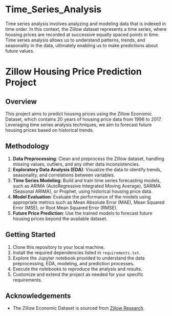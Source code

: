 # Time_Series_Analysis
Time series analysis involves analyzing and modeling data that is indexed in time order. In this context, the Zillow dataset represents a time series, where housing prices are recorded at successive equally spaced points in time. Time series analysis allows us to understand patterns, trends, and seasonality in the data, ultimately enabling us to make predictions about future values.

# Zillow Housing Price Prediction Project

## Overview
This project aims to predict housing prices using the Zillow Economic Dataset, which contains 20 years of housing price data from 1996 to 2017. Leveraging time series analysis techniques, we aim to forecast future housing prices based on historical trends.

## Methodology
1. **Data Preprocessing**: Clean and preprocess the Zillow dataset, handling missing values, outliers, and any other data inconsistencies.
2. **Exploratory Data Analysis (EDA)**: Visualize the data to identify trends, seasonality, and correlations between variables.
3. **Time Series Modeling**: Build and train time series forecasting models, such as ARIMA (AutoRegressive Integrated Moving Average), SARIMA (Seasonal ARIMA), or Prophet, using historical housing price data.
4. **Model Evaluation**: Evaluate the performance of the models using appropriate metrics such as Mean Absolute Error (MAE), Mean Squared Error (MSE), or Root Mean Squared Error (RMSE).
5. **Future Price Prediction**: Use the trained models to forecast future housing prices beyond the available dataset.

## Getting Started
1. Clone this repository to your local machine.
2. Install the required dependencies listed in `requirements.txt`.
3. Explore the Jupyter notebook provided to understand the data preprocessing, EDA, modeling, and prediction processes.
4. Execute the notebooks to reproduce the analysis and results.
5. Customize and extend the project as needed for your specific requirements.

## Acknowledgements
- The Zillow Economic Dataset is sourced from [Zillow Research](https://www.zillow.com/research/data/).
